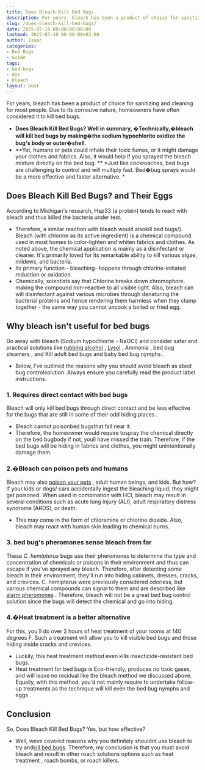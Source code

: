 ```yaml
---
title: Does Bleach Kill Bed Bugs
description: For years, bleach has been a product of choice for sanitizing and cleaning for most people. Due to its corrosive nature, homeowners have often considered it...
slug: /does-bleach-kill-bed-bugs/
date: 2025-07-10 00:00:00+00:00
lastmod: 2025-07-10 00:00:00+03:00
author: Isaac
categories:
- Bed Bugs
- Guide
tags:
- bed-bugs
- doe
- bleach
layout: post
---
```

For years, bleach has been a product of choice for sanitizing and cleaning for most people. Due to its corrosive nature, homeowners have often considered it to kill bed bugs.
- **Does Bleach Kill Bed Bugs? Well in summary, �Technically,�bleach will kill bed bugs by making�the sodium hypochlorite oxidize the bug's body or outer�shell.**
- **Yet, humans or pets could inhale their toxic fumes, or it might damage your clothes and fabrics. Also, it would help if you sprayed the bleach mixture directly on the bed bug. **
*Just like cockroaches, bed bugs are challenging to control and will multiply fast. Bed�bug sprays would be a more effective and faster alternative. *

## Does Bleach Kill Bed Bugs? and Their Eggs
According to Michigan's research, Hsp33 (a protein) tends to react with bleach and thus killed the bacteria under test.
- Therefore, a similar reaction with bleach would alsokill bed bugs/).
Bleach (with chlorine as its active ingredient) is a chemical compound used in most homes to color-lighten and whiten fabrics and clothes.
As noted above, the chemical application is mainly as a disinfectant or cleaner. It's primarily loved for its remarkable ability to kill various algae, mildews, and bacteria.
- Its primary function - bleaching- happens through chlorine-initiated reduction or oxidation.
- Chemically, scientists say that Chlorine breaks down chromophore, making the compound non-reactive to all visible light.
Also, bleach can will disinfectant against various microbes through denaturing the bacterial proteins and hence rendering them harmless when they clump together - the same way you cannot uncook a boiled or fried egg.
## Why bleach isn't useful for bed bugs
Do away with bleach (Sodium hypochlorite - NaOCl) and consider safer and practical solutions like
[rubbing alcohol](https://pestpolicy.com/does-rubbing-alcohol-kill-bed-bugs/)
,
[Lysol](https://pestpolicy.com/does-lysol-kill-bed-bugs/)
,
Ammonia
,
bed bug steamers
, and
Kill adult bed bugs
and
baby bed bug nymphs
.
- Below, I've outlined the reasons why you should avoid bleach as abed bug controlsolution.
Always ensure you carefully read the product label instructions.
### 1. Requires direct contact with bed bugs
Bleach will only kill bed bugs through direct contact and be less effective for the bugs that are still in some of their odd
hiding places
.
- Bleach cannot poisonbed bugsthat fall near it.
- Therefore, the homeowner would require tospray the chemical directly on the bed bugbody  if not, youll have missed the train.
Therefore, if the bed bugs will be hiding in fabrics and clothes, you might unintentionally damage them.
### 2.�Bleach can poison pets and humans
Bleach may also
[poison your pets](https://www.petmd.com/dog/emergency/poisoning-toxicity/bleach-poisoning-pets-what-you-should-know)
, adult human beings, and kids. But how? If your kids or dogs/ cars accidentally ingest the bleaching liquid, they might get poisoned.
When used in combination with HCl, bleach may result in several conditions such as acute lung injury (ALI), adult respiratory distress syndrome (ARDS), or death.
- This may come in the form of chloramine or chlorine dioxide.
Also, bleach may react with human skin leading to chemical burns.
### 3. bed bug's pheromones sense bleach from far
These
*C. hemipterus*
bugs use their pheromones to determine the type and concentration of chemicals or poisons in their environment and thus can escape if you've sprayed any bleach.
Therefore, after detecting some bleach in their environment, they'll run into hiding cabinets, dresses, cracks, and crevices.
C. hemipterus were previously considered odorless, but various chemical compounds can signal to them and are described like
[alarm pheromones](https://www.ncbi.nlm.nih.gov/pmc/articles/PMC3068171/)
.
Therefore, bleach will not be a great
bed bug
control solution since the bugs will detect the chemical and go into hiding.
### 4.�Heat treatment is a better alternative
For this, you'll do over 2 hours of heat treatment of your rooms at 140 degrees F. Such a treatment will allow you to
kill visible bed bugs
and those hiding inside cracks and crevices.
- Luckily, this heat treatment method even kills insecticide-resistant bed bugs.
- Heat treatment for bed bugs is Eco-friendly, produces no toxic gases, and will leave no residual like the bleach method we discussed above.
Equally, with this method, you'd not mainly require to undertake follow-up treatments as the technique will
kill even the bed bug nymphs and eggs
.
## **Conclusion**
So, Does Bleach Kill Bed Bugs? Yes, but how effective?
- Well, weve covered reasons why you definitely shouldnt use bleach to try and[kill bed bugs](https://pestpolicy.com/does-dryer-kill-bed-bugs/).
Therefore, my conclusion is that you must avoid bleach and result in other
roach solutions options such as heat treatment
, roach bombs, or roach killers.